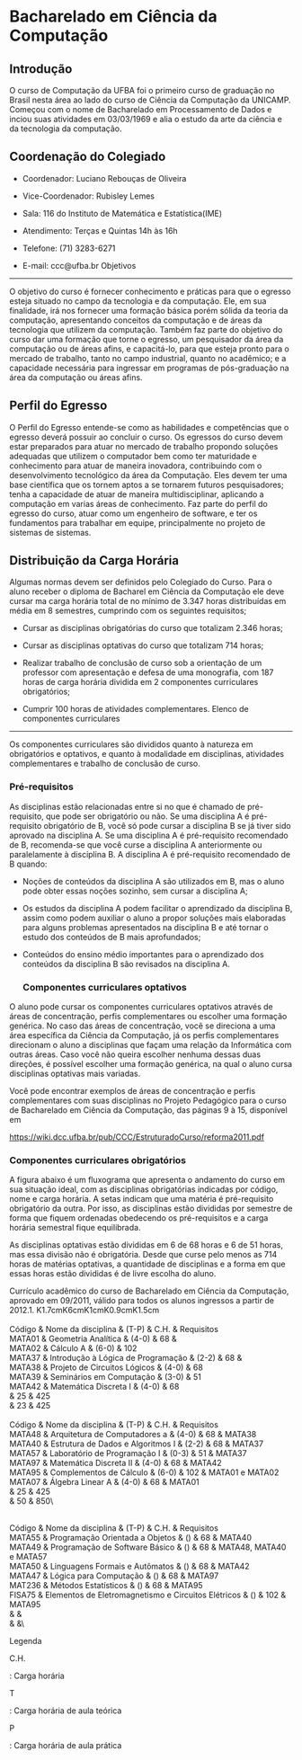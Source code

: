 Bacharelado em Ciência da Computação
====================================

Introdução
----------

O curso de Computação da UFBA foi o primeiro curso de graduação no
Brasil nesta área ao lado do curso de Ciência da Computação da UNICAMP.
Começou com o nome de Bacharelado em Processamento de Dados e inciou
suas atividades em 03/03/1969 e alia o estudo da arte da ciência e da
tecnologia da computação.

Coordenação do Colegiado
------------------------

-   Coordenador: Luciano Rebouças de Oliveira

-   Vice-Coordenador: Rubisley Lemes

-   Sala: 116 do Instituto de Matemática e Estatística(IME)

-   Atendimento: Terças e Quintas 14h às 16h

-   Telefone: (71) 3283-6271

-   E-mail: ccc\@ufba.br
Objetivos
---------

O objetivo do curso é fornecer conhecimento e práticas para que o
egresso esteja situado no campo da tecnologia e da computação. Ele, em
sua finalidade, irá nos fornecer uma formação básica porém sólida da
teoria da computação, apresentando conceitos da computação e de áreas da
tecnologia que utilizem da computação. Também faz parte do objetivo do
curso dar uma formação que torne o egresso, um pesquisador da área da
computação ou de áreas afins, e capacitá-lo, para que esteja pronto para
o mercado de trabalho, tanto no campo industrial, quanto no acadêmico; e
a capacidade necessária para ingressar em programas de pós-graduação na
área da computação ou áreas afins.

Perfil do Egresso
-----------------

O Perfil do Egresso entende-se como as habilidades e competências que o
egresso deverá possuir ao concluir o curso. Os egressos do curso devem
estar preparados para atuar no mercado de trabalho propondo soluções
adequadas que utilizem o computador bem como ter maturidade e
conhecimento para atuar de maneira inovadora, contribuindo com o
desenvolvimento tecnológico da área da Computação. Eles devem ter uma
base científica que os tornem aptos a se tornarem futuros pesquisadores;
tenha a capacidade de atuar de maneira multidisciplinar, aplicando a
computação em varias áreas de conhecimento. Faz parte do perfil do
egresso do curso, atuar como um engenheiro de software, e ter os
fundamentos para trabalhar em equipe, principalmente no projeto de
sistemas de sistemas.

Distribuição da Carga Horária
-----------------------------

Algumas normas devem ser definidos pelo Colegiado do Curso. Para o aluno
receber o diploma de Bacharel em Ciência da Computação ele deve cursar
ma carga horária total de no mínimo de 3.347 horas distribuídas em média
em 8 semestres, cumprindo com os seguintes requisitos;

-   Cursar as disciplinas obrigatórias do curso que totalizam 2.346
    horas;

-   Cursar as disciplinas optativas do curso que totalizam 714 horas;

-   Realizar trabalho de conclusão de curso sob a orientação de um
    professor com apresentação e defesa de uma monografia, com 187 horas
    de carga horária dividida em 2 componentes curriculares
    obrigatórios;

-   Cumprir 100 horas de atividades complementares.
Elenco de componentes curriculares
----------------------------------

Os componentes curriculares são divididos quanto à natureza em
obrigatórios e optativos, e quanto à modalidade em disciplinas,
atividades complementares e trabalho de conclusão de curso.

### Pré-requisitos

As disciplinas estão relacionadas entre si no que é chamado de
pré-requisito, que pode ser obrigatório ou não. Se uma disciplina A é
pré-requisito obrigatório de B, você só pode cursar a disciplina B se já
tiver sido aprovado na disciplina A. Se uma disciplina A é pré-requisito
recomendado de B, recomenda-se que você curse a disciplina A
anteriormente ou paralelamente à disciplina B. A disciplina A é
pré-requisito recomendado de B quando:

-   Noções de conteúdos da disciplina A são utilizados em B, mas o aluno
    pode obter essas noções sozinho, sem cursar a disciplina A;

-   Os estudos da disciplina A podem facilitar o aprendizado da
    disciplina B, assim como podem auxiliar o aluno a propor soluções
    mais elaboradas para alguns problemas apresentados na disciplina B e
    até tornar o estudo dos conteúdos de B mais aprofundados;

-   Conteúdos do ensino médio importantes para o aprendizado dos
    conteúdos da disciplina B são revisados na disciplina A.
    ### Componentes curriculares optativos

O aluno pode cursar os componentes curriculares optativos através de
áreas de concentração, perfis complementares ou escolher uma formação
genérica. No caso das áreas de concentração, você se direciona a uma
área específica da Ciência da Computação, já os perfis complementares
direcionam o aluno a disciplinas que façam uma relação da Informática
com outras áreas. Caso você não queira escolher nenhuma dessas duas
direções, é possível escolher uma formação genérica, na qual o aluno
cursa disciplinas optativas mais variadas.

Você pode encontrar exemplos de áreas de concentração e perfis
complementares com suas disciplinas no Projeto Pedagógico para o curso
de Bacharelado em Ciência da Computação, das páginas 9 à 15, disponível
em

https://wiki.dcc.ufba.br/pub/CCC/EstruturadoCurso/reforma2011.pdf

### Componentes curriculares obrigatórios

A figura abaixo é um fluxograma que apresenta o andamento do curso em
sua situação ideal, com as disciplinas obrigatórias indicadas por
código, nome e carga horária. A setas indicam que uma matéria é
pré-requisito obrigatório da outra. Por isso, as disciplinas estão
divididas por semestre de forma que fiquem ordenadas obedecendo os
pré-requisitos e a carga horária semestral fique equilibrada.

As disciplinas optativas estão divididas em 6 de 68 horas e 6 de 51
horas, mas essa divisão não é obrigatória. Desde que curse pelo menos as
714 horas de matérias optativas, a quantidade de disciplinas e a forma
em que essas horas estão divididas é de livre escolha do aluno.

Currículo acadêmico do curso de Bacharelado em Ciência da Computação,
aprovado em 09/2011, válido para todos os alunos ingressos a partir de
2012.1.
K1.7cmK6cmK1cmK0.9cmK1.5cm\
\
Código & Nome da disciplina & (T-P) & C.H. & Requisitos\
MATA01 & Geometria Analítica & (4-0) & 68 &\
MATA02 & Cálculo A & (6-0) & 102\
MATA37 & Introdução à Lógica de Programação & (2-2) & 68 &\
MATA38 & Projeto de Circuitos Lógicos & (4-0) & 68\
MATA39 & Seminários em Computação & (3-0) & 51\
MATA42 & Matemática Discreta I & (4-0) & 68\
& 25 & 425\
& 23 & 425\
\
Código & Nome da disciplina & (T-P) & C.H. & Requisitos\
MATA48 & Arquitetura de Computadores a & (4-0) & 68 & MATA38\
MATA40 & Estrutura de Dados e Algoritmos I & (2-2) & 68 & MATA37\
MATA57 & Laboratório de Programação I & (0-3) & 51 & MATA37\
MATA97 & Matemática Discreta II & (4-0) & 68 & MATA42\
MATA95 & Complementos de Cálculo & (6-0) & 102 & MATA01 e MATA02\
MATA07 & Álgebra Linear A & (4-0) & 68 & MATA01\
& 25 & 425\
& 50 & 850\

\
Código & Nome da disciplina & (T-P) & C.H. & Requisitos\
MATA55 & Programação Orientada a Objetos & () & 68 & MATA40\
MATA49 & Programação de Software Básico & () & 68 & MATA48, MATA40 e
MATA57\
MATA50 & Linguagens Formais e Autômatos & () & 68 & MATA42\
MATA47 & Lógica para Computação & () & 68 & MATA97\
MAT236 & Métodos Estatísticos & () & 68 & MATA95\
FISA75 & Elementos de Eletromagnetismo e Circuitos Elétricos & () & 102
& MATA95\
& &\
& &\

Legenda

C.H.

:   Carga horária

T

:   Carga horária de aula teórica

P

:   Carga horária de aula prática
